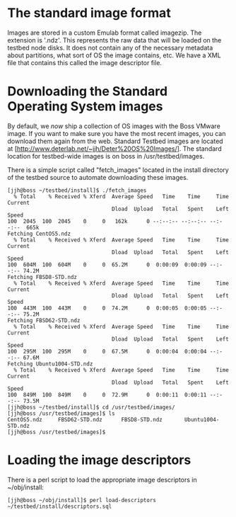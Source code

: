 # The standard image format

Images are stored in a custom Emulab format called imagezip.  The extension is '.ndz'.  This represents the raw data that will be loaded on the testbed node disks.  It does not contain any of the necessary metadata about partitions, what sort of OS the image contains, etc.  We have a XML file that contains this called the image descriptor file. 


# Downloading the Standard Operating System images

By default, we *now* ship a collection of OS images with the Boss VMware image.  If you want to make sure you have the most recent images, you can download them again from
the web. Standard Testbed images are located at [http://www.deterlab.net/~jjh/Deter%20OS%20Images/].
The standard location for testbed-wide images is on boss in /usr/testbed/images.

There is a simple script called "fetch_images" located in the install directory of the testbed source to automate downloading these images.
	
	[jjh@boss ~/testbed/install]$ ./fetch_images 
	  % Total    % Received % Xferd  Average Speed   Time    Time     Time  Current
	                                 Dload  Upload   Total   Spent    Left  Speed
	100  2045  100  2045    0     0   162k      0 --:--:-- --:--:-- --:--:--  665k
	Fetching CentOS5.ndz
	  % Total    % Received % Xferd  Average Speed   Time    Time     Time  Current
	                                 Dload  Upload   Total   Spent    Left  Speed
	100  604M  100  604M    0     0  65.2M      0  0:00:09  0:00:09 --:--:-- 74.2M
	Fetching FBSD8-STD.ndz
	  % Total    % Received % Xferd  Average Speed   Time    Time     Time  Current
	                                 Dload  Upload   Total   Spent    Left  Speed
	100  443M  100  443M    0     0  74.2M      0  0:00:05  0:00:05 --:--:-- 75.2M
	Fetching FBSD62-STD.ndz
	  % Total    % Received % Xferd  Average Speed   Time    Time     Time  Current
	                                 Dload  Upload   Total   Spent    Left  Speed
	100  295M  100  295M    0     0  67.5M      0  0:00:04  0:00:04 --:--:-- 67.6M
	Fetching Ubuntu1004-STD.ndz
	  % Total    % Received % Xferd  Average Speed   Time    Time     Time  Current
	                                 Dload  Upload   Total   Spent    Left  Speed
	100  849M  100  849M    0     0  72.9M      0  0:00:11  0:00:11 --:--:-- 73.5M
	[jjh@boss ~/testbed/install]$ cd /usr/testbed/images/
	[jjh@boss /usr/testbed/images]$ ls
	CentOS5.ndz		FBSD62-STD.ndz		FBSD8-STD.ndz		Ubuntu1004-STD.ndz
	[jjh@boss /usr/testbed/images]$ 
	

# Loading the image descriptors

There is a perl script to load the appropriate image descriptors in ~<builduser>/obj/install:

	
	[jjh@boss ~/obj/install]$ perl load-descriptors ~/testbed/install/descriptors.sql
	